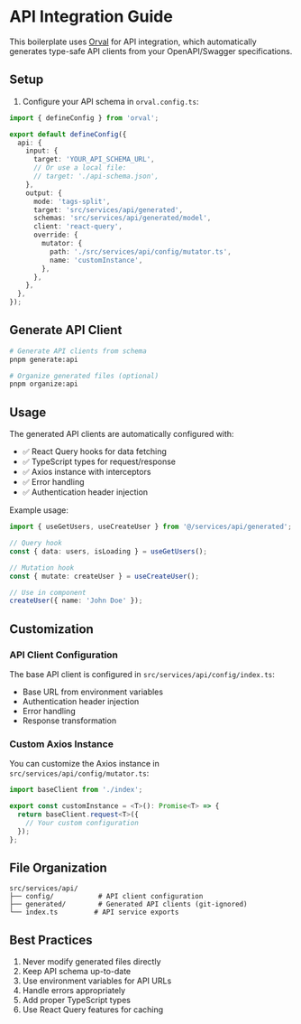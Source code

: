 # API Integration Guide

This boilerplate uses [Orval](https://orval.dev/) for API integration, which automatically generates type-safe API clients from your OpenAPI/Swagger specifications.

## Setup

1. Configure your API schema in `orval.config.ts`:

```typescript
import { defineConfig } from 'orval';

export default defineConfig({
  api: {
    input: {
      target: 'YOUR_API_SCHEMA_URL',
      // Or use a local file:
      // target: './api-schema.json',
    },
    output: {
      mode: 'tags-split',
      target: 'src/services/api/generated',
      schemas: 'src/services/api/generated/model',
      client: 'react-query',
      override: {
        mutator: {
          path: './src/services/api/config/mutator.ts',
          name: 'customInstance',
        },
      },
    },
  },
});
```

## Generate API Client

```bash
# Generate API clients from schema
pnpm generate:api

# Organize generated files (optional)
pnpm organize:api
```

## Usage

The generated API clients are automatically configured with:

- ✅ React Query hooks for data fetching
- ✅ TypeScript types for request/response
- ✅ Axios instance with interceptors
- ✅ Error handling
- ✅ Authentication header injection

Example usage:

```typescript
import { useGetUsers, useCreateUser } from '@/services/api/generated';

// Query hook
const { data: users, isLoading } = useGetUsers();

// Mutation hook
const { mutate: createUser } = useCreateUser();

// Use in component
createUser({ name: 'John Doe' });
```

## Customization

### API Client Configuration

The base API client is configured in `src/services/api/config/index.ts`:

- Base URL from environment variables
- Authentication header injection
- Error handling
- Response transformation

### Custom Axios Instance

You can customize the Axios instance in `src/services/api/config/mutator.ts`:

```typescript
import baseClient from './index';

export const customInstance = <T>(): Promise<T> => {
  return baseClient.request<T>({
    // Your custom configuration
  });
};
```

## File Organization

```
src/services/api/
├── config/           # API client configuration
├── generated/        # Generated API clients (git-ignored)
└── index.ts         # API service exports
```

## Best Practices

1. Never modify generated files directly
2. Keep API schema up-to-date
3. Use environment variables for API URLs
4. Handle errors appropriately
5. Add proper TypeScript types
6. Use React Query features for caching
